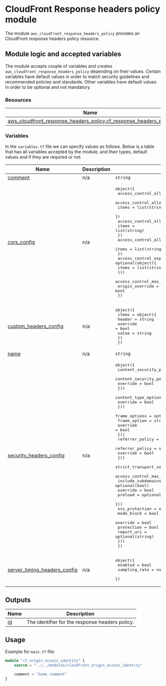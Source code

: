 # CloudFront Response headers policy module

The module `aws_cloudfront_response_headers_policy` provides an CloudFront response headers policy resource.

## Module logic and accepted variables

The module accepts couple of variables and creates `aws_cloudfront_response_headers_policy` depending on their values. Certain variables have default values in order to match security guidelines and recommended policies and standards. Other variables have default values in order to be optional and not mandatory.

### Resources

| Name | Type |
|------|------|
| [aws_cloudfront_response_headers_policy.cf_response_headers_policy](https://registry.terraform.io/providers/hashicorp/aws/latest/docs/resources/cloudfront_response_headers_policy) | resource |

### Variables

In the `variables.tf` file we can specify values as follows. Below is a table that has all variables accepted by the module, and their types, default values and if they are required or not.

| Name | Description | Type | Default | Required |
|------|-------------|------|---------|:--------:|
| <a name="input_comment"></a> [comment](#input\_comment) | n/a | `string` | `null` | no |
| <a name="input_cors_config"></a> [cors\_config](#input\_cors\_config) | n/a | <pre>object({<br>        access_control_allow_credentials = bool<br>        access_control_allow_headers = object({<br>            items = list(string)<br>        })<br>        access_control_allow_methods = object({<br>            items = list(string)<br>        })<br>        access_control_allow_origins = object({<br>            items = list(string)<br>        })<br>        access_control_expose_headers = optional(object({<br>            items = list(string)<br>        }))<br>        access_control_max_age_sec = optional(number)<br>        origin_override = bool<br>    })</pre> | `null` | no |
| <a name="input_custom_headers_config"></a> [custom\_headers\_config](#input\_custom\_headers\_config) | n/a | <pre>object({<br>        items = object({<br>            header = string<br>            override = bool<br>            value = string<br>        })<br>    })</pre> | `null` | no |
| <a name="input_name"></a> [name](#input\_name) | n/a | `string` | n/a | yes |
| <a name="input_security_headers_config"></a> [security\_headers\_config](#input\_security\_headers\_config) | n/a | <pre>object({<br>        content_security_policy = optional(object({<br>            content_security_policy = string<br>            override = bool<br>        }))<br>        content_type_options = optional(object({<br>            override = bool<br>        }))<br>        frame_options = optional(object({<br>            frame_option = string<br>            override = bool<br>        }))<br>        referrer_policy = optional(object({<br>            referrer_policy = string<br>            override = bool<br>        }))<br>        strict_transport_security = optional(object({<br>            access_control_max_age_sec = number<br>            include_subdomains = optional(bool)<br>            override = bool<br>            preload = optional(bool)<br>        }))<br>        xss_protection = optional(object({<br>            mode_block = bool<br>            override = bool<br>            protection = bool<br>            report_uri = optional(string)<br>        }))<br>    })</pre> | `null` | no |
| <a name="input_server_timing_headers_config"></a> [server\_timing\_headers\_config](#input\_server\_timing\_headers\_config) | n/a | <pre>object({<br>        enabled = bool<br>        sampling_rate = number<br>    })</pre> | `null` | no |

## Outputs

| Name | Description |
|------|-------------|
| <a name="output_id"></a> [id](#output\_id) | The identifier for the response headers policy. |

## Usage

Example for `main.tf` file:

```terraform
module "cf_origin_access_identity" {
    source = "../../modules/cloudfront_origin_access_identity"

    comment = "Some comment"
}
```
